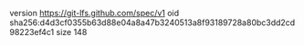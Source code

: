 version https://git-lfs.github.com/spec/v1
oid sha256:d4d3cf0355b63d88e04a8a47b3240513a8f93189728a80bc3dd2cd98223ef4c1
size 148
